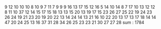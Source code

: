 9
12
10
10
10
8
10
9
7
11
7
9
9
9
16
13
17
15
12
16
5
14
10
14
8
7
17
10
13
12
12
8
11
10
37
12
14
15
17
15
18
13
13
15
20
13
19
17
15
23
26
27
25
22
19
24
23
26
24
19
21
23
20
19
20
22
13
14
24
14
13
21
16
10
22
20
13
17
13
17
18
14
14
47
20
24
25
13
16
37
31
28
34
26
25
23
23
21
30
27
27
28
sum : 1784
